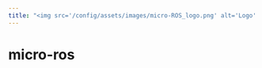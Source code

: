 ```yaml
---
title: "<img src='/config/assets/images/micro-ROS_logo.png' alt='Logo' style='height: 12px; vertical-align: botom; transform: translateY(0px);'> micro-ROS"
---
```


# micro-ros